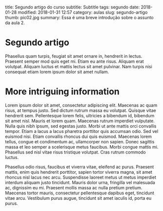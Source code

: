 title: Segundo artigo do curso
subtitle: Subtitle
tags: segundo
date: 2018-01-28
modified: 2018-01-31 12:57
category: aulas
slug: segundo-artigo
thumb: pic02.jpg
summary: Essa é uma breve introdução sobre o assunto da aula 2.

# Segundo artigo
Phasellus quam turpis, feugiat sit amet ornare in, hendrerit in lectus.
Praesent semper mod quis eget mi. Etiam eu ante risus. Aliquam erat volutpat.
Aliquam luctus et mattis lectus sit amet pulvinar. Nam turpis nisi consequat
etiam lorem ipsum dolor sit amet nullam.

# More intriguing information
Lorem ipsum dolor sit amet, consectetur adipiscing elit. Maecenas ac quam
risus, at tempus justo. Sed dictum rutrum massa eu volutpat. Quisque vitae
hendrerit sem. Pellentesque lorem felis, ultricies a bibendum id, bibendum sit
amet nisl. Mauris et lorem quam. Maecenas rutrum imperdiet vulputate. Nulla
quis nibh ipsum, sed egestas justo. Morbi ut ante mattis orci convallis tempor.
Etiam a lacus a lacus pharetra porttitor quis accumsan odio. Sed vel euismod
nisi. Etiam convallis rhoncus dui quis euismod. Maecenas lorem tellus, congue
et condimentum ac, ullamcorper non sapien.  Donec sagittis massa et leo semper
a scelerisque metus faucibus. Morbi congue mattis mi.  Phasellus sed nisl vitae
risus tristique volutpat. Cras rutrum commodo luctus.

Phasellus odio risus, faucibus et viverra vitae, eleifend ac purus. Praesent
mattis, enim quis hendrerit porttitor, sapien tortor viverra magna, sit amet
rhoncus nisl lacus nec arcu.  Suspendisse laoreet metus ut metus imperdiet
interdum aliquam justo tincidunt. Mauris dolor urna, fringilla vel malesuada
ac, dignissim eu mi. Praesent mollis massa ac nulla pretium pretium.  Maecenas
tortor mauris, consectetur pellentesque dapibus eget, tincidunt vitae arcu.
Vestibulum purus augue, tincidunt sit amet iaculis id, porta eu purus.
